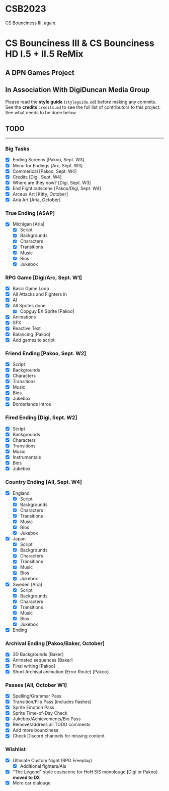 # CSB2023
CS Bounciness III, again.
# CS Bounciness III & CS Bounciness HD I.5 + II.5 ReMix

## A **DPN Games** Project
## In Association With **DigiDuncan Media Group**

Please read the **style guide** (`styleguide.md`) before making any commits.  
See the **credits** `credits.md` to see the full list of contributors to this project.
See what needs to be done below.

## TODO
-------

### Big Tasks
- [X] Ending Screens [Pakoo, Sept. W3]
- [X] Menu for Endings [Arc, Sept. W3]
- [X] Commerical [Pakoo, Sept. W4]
- [X] Credits [Digi, Sept. W4]
- [X] Where are they now? [Digi, Sept. W3]
- [X] End Fight cutscene [Pakoo/Digi, Sept. W4]
- [X] Arceus Art [Kitty, October]
- [X] Aria Art [Aria, October]

### True Ending [ASAP]
- [X] Michigan [Aria]
    - [X] Script
    - [X] Backgrounds
    - [X] Characters
    - [X] Transitions
    - [X] Music
    - [X] Bios
    - [X] Jukebox

### RPG Game [Digi/Arc, Sept. W1]
- [X] Basic Game Loop
- [X] All Attacks and Fighters in
- [X] AI
- [X] All Sprites done
    - [X] Copguy EX Sprite [Pakoo]
- [X] Animations
- [X] SFX
- [X] Reactive Text
- [X] Balancing [Pakoo]
- [X] Add games to script

### Friend Ending [Pakoo, Sept. W2]
- [X] Script
- [X] Backgrounds
- [X] Characters
- [X] Transitions
- [X] Music
- [X] Bios
- [X] Jukebox
- [X] Borderlands Intros

### Fired Ending [Digi, Sept. W2]
- [X] Script
- [X] Backgrounds
- [X] Characters
- [X] Transitions
- [X] Music
- [X] Instrumentals
- [X] Bios
- [X] Jukebox

### Country Ending [All, Sept. W4]
- [X] England
    - [X] Script
    - [X] Backgrounds
    - [X] Characters
    - [X] Transitions
    - [X] Music
    - [X] Bios
    - [X] Jukebox
- [X] Japan
    - [X] Script
    - [X] Backgrounds
    - [X] Characters
    - [X] Transitions
    - [X] Music
    - [X] Bios
    - [X] Jukebox
- [X] Sweden [Aria]
    - [X] Script
    - [X] Backgrounds
    - [X] Characters
    - [X] Transitions
    - [X] Music
    - [X] Bios
    - [X] Jukebox
- [X] Ending

### Archival Ending [Pakoo/Baker, October]
- [X] 3D Backgrounds [Baker]
- [X] Animated sequences [Baker]
- [X] Final writing [Pakoo]
- [X] Short Archival animation (Error Route) [Pakoo]

### Passes [All, October W1]
- [X] Spelling/Grammar Pass
- [X] Transition/Flip Pass [includes flashes]
- [X] Sprite Emotion Pass
- [X] Sprite Time-of-Day Check
- [X] Jukebox/Achievements/Bio Pass
- [X] Remove/address all TODO comments
- [X] Add more bounciness
- [X] Check Discord channels for missing content

### Wishlist
- [X] Ultimate Custom Night (RPG Freeplay)
    - [X] Additional fighters/AIs
- [X] "The Legend" style custscene for HoH SiS monolouge [Digi or Pakoo] **moved to DX**
- [X] More car dialouge

